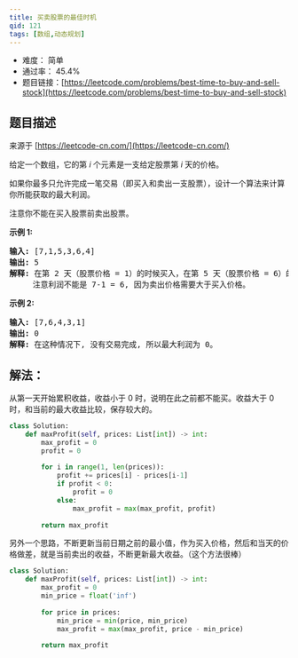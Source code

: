 ```yaml
---
title: 买卖股票的最佳时机
qid: 121
tags: [数组,动态规划]
---
```



- 难度： 简单
- 通过率： 45.4%
- 题目链接：[https://leetcode.com/problems/best-time-to-buy-and-sell-stock](https://leetcode.com/problems/best-time-to-buy-and-sell-stock)


## 题目描述

来源于 [https://leetcode-cn.com/](https://leetcode-cn.com/)

<p>给定一个数组，它的第&nbsp;<em>i</em> 个元素是一支给定股票第 <em>i</em> 天的价格。</p>

<p>如果你最多只允许完成一笔交易（即买入和卖出一支股票），设计一个算法来计算你所能获取的最大利润。</p>

<p>注意你不能在买入股票前卖出股票。</p>

<p><strong>示例 1:</strong></p>

<pre><strong>输入:</strong> [7,1,5,3,6,4]
<strong>输出:</strong> 5
<strong>解释: </strong>在第 2 天（股票价格 = 1）的时候买入，在第 5 天（股票价格 = 6）的时候卖出，最大利润 = 6-1 = 5 。
     注意利润不能是 7-1 = 6, 因为卖出价格需要大于买入价格。
</pre>

<p><strong>示例 2:</strong></p>

<pre><strong>输入:</strong> [7,6,4,3,1]
<strong>输出:</strong> 0
<strong>解释: </strong>在这种情况下, 没有交易完成, 所以最大利润为 0。
</pre>


## 解法：


从第一天开始累积收益，收益小于 0 时，说明在此之前都不能买。收益大于 0 时，和当前的最大收益比较，保存较大的。


```python
class Solution:
    def maxProfit(self, prices: List[int]) -> int:
        max_profit = 0
        profit = 0
        
        for i in range(1, len(prices)):
            profit += prices[i] - prices[i-1]
            if profit < 0:
                profit = 0
            else:
                max_profit = max(max_profit, profit)
            
        return max_profit
```

另外一个思路，不断更新当前日期之前的最小值，作为买入价格，然后和当天的价格做差，就是当前卖出的收益，不断更新最大收益。（这个方法很棒）

```python
class Solution:
    def maxProfit(self, prices: List[int]) -> int:
        max_profit = 0
        min_price = float('inf')
        
        for price in prices:
            min_price = min(price, min_price)
            max_profit = max(max_profit, price - min_price)
            
        return max_profit
```
